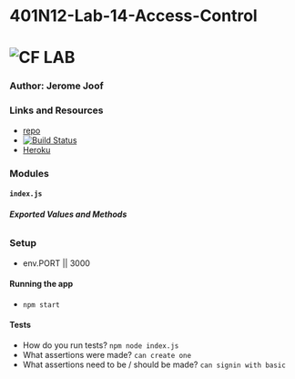 # 401N12-Lab-14-Access-Control
![CF](http://i.imgur.com/7v5ASc8.png) LAB
=================================================

### Author: Jerome Joof

### Links and Resources
* [repo]()
* [![Build Status](https://www.travis-ci.com/jjblues86/401N12-Lab-11-Authentication.svg?branch=master)](https://www.travis-ci.com/jjblues86/401N12-Lab-11-Authentication)
* [Heroku]()



### Modules
#### 
#### `index.js`
##### Exported Values and Methods

###### 



### Setup
* env.PORT || 3000


#### Running the app
* `npm start`

#### Tests
* How do you run tests?
`npm node index.js`
* What assertions were made?
`can create one`
* What assertions need to be / should be made?
`can signin with basic`